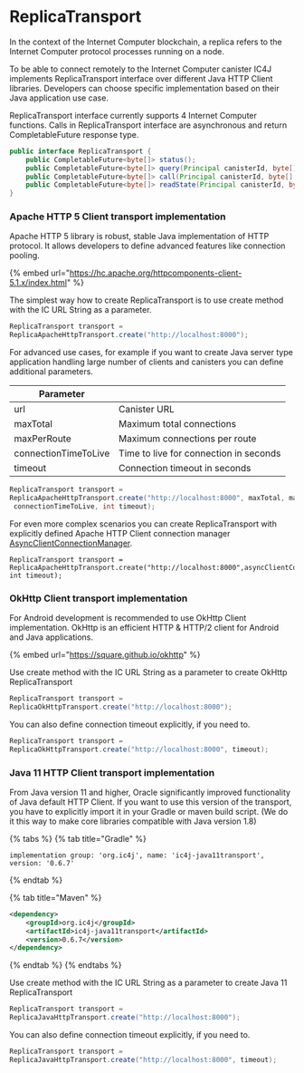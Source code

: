 # ReplicaTransport

In the context of the Internet Computer blockchain, a replica refers to the Internet Computer protocol processes running on a node.

To be able to connect remotely to the Internet Computer canister IC4J implements ReplicaTransport interface over different Java HTTP Client libraries. Developers can choose specific implementation based on their Java application use case.

ReplicaTransport interface currently supports 4 Internet Computer functions. Calls in ReplicaTransport interface are asynchronous and return CompletableFuture response type.

```java
public interface ReplicaTransport {
    public CompletableFuture<byte[]> status();
    public CompletableFuture<byte[]> query(Principal canisterId, byte[] envelope);
    public CompletableFuture<byte[]> call(Principal canisterId, byte[] envelope, RequestId requestId);
    public CompletableFuture<byte[]> readState(Principal canisterId, byte[] envelope);
}
```

### Apache HTTP 5 Client transport implementation

Apache HTTP 5 library is robust, stable Java implementation of HTTP protocol. It allows developers to define advanced features like connection pooling.

{% embed url="https://hc.apache.org/httpcomponents-client-5.1.x/index.html" %}

The simplest way how to create ReplicaTransport is to use create method with the IC URL String as a parameter.&#x20;

```java
ReplicaTransport transport = 
ReplicaApacheHttpTransport.create("http://localhost:8000");
```

For advanced use cases, for example if you want to create Java server type application handling large number of clients and canisters you can define additional parameters.

| Parameter            |                                        |
| -------------------- | -------------------------------------- |
| url                  | Canister URL                           |
| maxTotal             | Maximum total connections              |
| maxPerRoute          | Maximum connections per route          |
| connectionTimeToLive | Time to live for connection in seconds |
| timeout              | Connection timeout in seconds          |

```java
ReplicaTransport transport = 
ReplicaApacheHttpTransport.create("http://localhost:8000", maxTotal, maxPerRoute,
 connectionTimeToLive, int timeout);
```

For even more complex scenarios you can create ReplicaTransport with explicitly defined Apache HTTP Client connection manager [AsyncClientConnectionManager](https://hc.apache.org/httpcomponents-client-5.1.x/current/httpclient5/apidocs/org/apache/hc/client5/http/nio/AsyncClientConnectionManager.html).

```
ReplicaTransport transport = 
ReplicaApacheHttpTransport.create("http://localhost:8000",asyncClientConnectionManager, int timeout);
```

### OkHttp Client transport implementation

For Android development is recommended to use OkHttp Client implementation. OkHttp is an efficient HTTP & HTTP/2 client for Android and Java applications.

{% embed url="https://square.github.io/okhttp" %}

Use create method with the IC URL String as a parameter to create OkHttp ReplicaTransport

```java
ReplicaTransport transport = 
ReplicaOkHttpTransport.create("http://localhost:8000");
```

You can also define connection timeout explicitly, if you need to.

```java
ReplicaTransport transport = 
ReplicaOkHttpTransport.create("http://localhost:8000", timeout);
```

### Java 11 HTTP Client transport implementation

From Java version 11 and higher, Oracle significantly improved functionality of Java default HTTP Client. If you want to use this version of the transport, you have to explicitly import it in your Gradle or maven build script. (We do it this way to make core libraries compatible with Java version 1.8)

{% tabs %}
{% tab title="Gradle" %}
```
implementation group: 'org.ic4j', name: 'ic4j-java11transport', version: '0.6.7'
```
{% endtab %}

{% tab title="Maven" %}
```xml
<dependency>
    <groupId>org.ic4j</groupId>
    <artifactId>ic4j-java11transport</artifactId>
    <version>0.6.7</version>
</dependency>
```
{% endtab %}
{% endtabs %}

Use create method with the IC URL String as a parameter to create Java 11 ReplicaTransport

```java
ReplicaTransport transport = 
ReplicaJavaHttpTransport.create("http://localhost:8000");
```

You can also define connection timeout explicitly, if you need to.

```java
ReplicaTransport transport = 
ReplicaJavaHttpTransport.create("http://localhost:8000", timeout);
```

###
